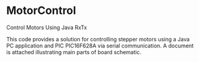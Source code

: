 MotorControl
============

Control Motors Using Java RxTx

This code provides a solution for controlling stepper motors using a Java PC application and PIC PIC16F628A via serial communication. 
A document is attached illustrating main parts of board schematic.
